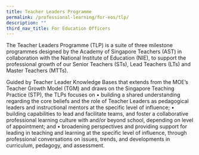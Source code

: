 ```yaml
---
title: Teacher Leaders Programme
permalink: /professional-learning/for-eos/tlp/
description: ""
third_nav_title: For Education Officers
---
```

The Teacher Leaders Programme (TLP) is a suite of three milestone programmes designed by the Academy of Singapore Teachers (AST) in collaboration with the National Institute of Education (NIE), to support the professional growth of our Senior Teachers (STs), Lead Teachers (LTs) and Master Teachers (MTTs). 

Guided by Teacher Leader Knowledge Bases that extends from the MOE’s Teacher Growth Model (TGM) and draws on the Singapore Teaching Practice (STP), the TLPs focuses on 
•	building a shared understanding regarding the core beliefs and the role of Teacher Leaders as pedagogical leaders and instructional mentors at the specific level of influence; 
•	building capabilities to lead and facilitate teams, and foster a collaborative professional learning culture with and/or beyond school, depending on level of appointment; and
•	broadening perspectives and providing support for leading in teaching and learning at the specific level of influence, through professional conversations on issues, trends, and developments in curriculum, pedagogy, and assessment.
